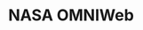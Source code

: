 ---
layout: default
description: An interface built in 2008 to provide a more integrated interface to
  the many plasma, magnetic field and energetic particle data sets relevant to heliospheric
  studies and resident at Goddard's Space Physics Data Facility. It delivers users
  to underlying interfaces (OMNIWeb, COHOWeb, FTPBrowser, CDAWeb, Helioweb, spdf/ftp)
  offering various functionalities for various data sets
notes: 'A database compiling many observing platforms

  '
programmatic_access: through nano
relationship_description: Visualization web service for solar wind SPDF data
relationships: spdf
relationships_to_other_tools: Visualization web service for solar wind SPDF data
shortname: omniweb
thumbnail_url: https://upload.wikimedia.org/wikipedia/commons/e/e5/NASA_logo.svg
timestamp: Mon, 14 Feb 2022 17:43:02 GMT
title: NASA OMNIWeb
type: database
uuid: 5ed71d7c-d4b6-4a05-8efd-20607b45b256
website_link: https://omniweb.gsfc.nasa.gov/
---
